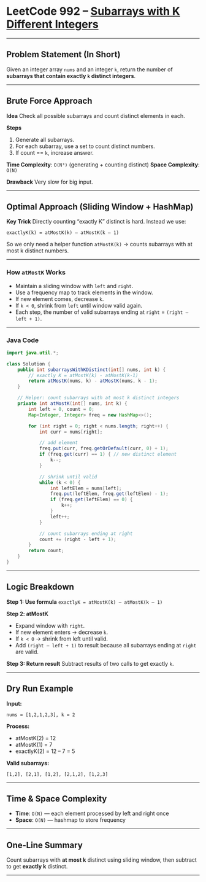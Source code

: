 

# LeetCode 992 – [Subarrays with K Different Integers](https://leetcode.com/problems/subarrays-with-k-different-integers/)

---

## Problem Statement (In Short)

Given an integer array `nums` and an integer `k`, return the number of **subarrays that contain exactly `k` distinct integers**.

---

## Brute Force Approach

**Idea**
Check all possible subarrays and count distinct elements in each.

**Steps**

1. Generate all subarrays.
2. For each subarray, use a set to count distinct numbers.
3. If count == `k`, increase answer.

**Time Complexity**: `O(N³)` (generating + counting distinct)
**Space Complexity**: `O(N)`

**Drawback**
Very slow for big input.

---

## Optimal Approach (Sliding Window + HashMap)

**Key Trick**
Directly counting “exactly K” distinct is hard.
Instead we use:

```
exactlyK(k) = atMostK(k) – atMostK(k – 1)
```

So we only need a helper function `atMostK(k)` → counts subarrays with at most k distinct numbers.

---

### How `atMostK` Works

* Maintain a sliding window with `left` and `right`.
* Use a frequency map to track elements in the window.
* If new element comes, decrease `k`.
* If `k < 0`, shrink from `left` until window valid again.
* Each step, the number of valid subarrays ending at `right` = `(right – left + 1)`.

---

### Java Code

```java
import java.util.*;

class Solution {
    public int subarraysWithKDistinct(int[] nums, int k) {
        // exactly K = atMostK(k) - atMostK(k-1)
        return atMostK(nums, k) - atMostK(nums, k - 1);
    }

    // Helper: count subarrays with at most k distinct integers
    private int atMostK(int[] nums, int k) {
        int left = 0, count = 0;
        Map<Integer, Integer> freq = new HashMap<>();

        for (int right = 0; right < nums.length; right++) {
            int curr = nums[right];

            // add element
            freq.put(curr, freq.getOrDefault(curr, 0) + 1);
            if (freq.get(curr) == 1) { // new distinct element
                k--;
            }

            // shrink until valid
            while (k < 0) {
                int leftElem = nums[left];
                freq.put(leftElem, freq.get(leftElem) - 1);
                if (freq.get(leftElem) == 0) {
                    k++;
                }
                left++;
            }

            // count subarrays ending at right
            count += (right - left + 1);
        }
        return count;
    }
}
```

---

## Logic Breakdown

**Step 1: Use formula**
`exactlyK = atMostK(k) – atMostK(k – 1)`

**Step 2: atMostK**

* Expand window with `right`.
* If new element enters → decrease `k`.
* If `k < 0` → shrink from left until valid.
* Add `(right – left + 1)` to result because all subarrays ending at `right` are valid.

**Step 3: Return result**
Subtract results of two calls to get exactly `k`.

---

## Dry Run Example

**Input:**

```
nums = [1,2,1,2,3], k = 2
```

**Process:**

* atMostK(2) = 12
* atMostK(1) = 7
* exactlyK(2) = 12 – 7 = 5

**Valid subarrays:**

```
[1,2], [2,1], [1,2], [2,1,2], [1,2,3]
```

---

## Time & Space Complexity

* **Time**: `O(N)` — each element processed by left and right once
* **Space**: `O(N)` — hashmap to store frequency

---

## One-Line Summary

Count subarrays with **at most k** distinct using sliding window, then subtract to get **exactly k** distinct.

---
